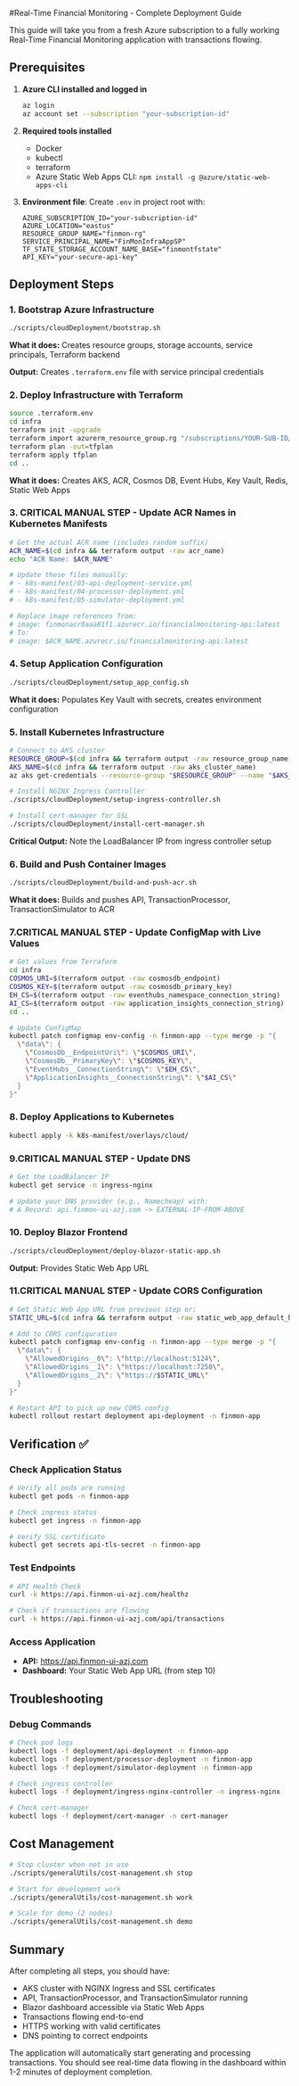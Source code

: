 #Real-Time Financial Monitoring - Complete Deployment Guide

This guide will take you from a fresh Azure subscription to a fully working Real-Time Financial Monitoring application with transactions flowing.

## Prerequisites

1. **Azure CLI installed and logged in**
   ```bash
   az login
   az account set --subscription "your-subscription-id"
   ```

2. **Required tools installed**
   - Docker
   - kubectl
   - terraform
   - Azure Static Web Apps CLI: `npm install -g @azure/static-web-apps-cli`

3. **Environment file**: Create `.env` in project root with:
   ```
   AZURE_SUBSCRIPTION_ID="your-subscription-id"
   AZURE_LOCATION="eastus"
   RESOURCE_GROUP_NAME="finmon-rg"
   SERVICE_PRINCIPAL_NAME="FinMonInfraAppSP"
   TF_STATE_STORAGE_ACCOUNT_NAME_BASE="finmontfstate"
   API_KEY="your-secure-api-key"
   ```

## Deployment Steps

### 1. Bootstrap Azure Infrastructure
```bash
./scripts/cloudDeployment/bootstrap.sh
```
**What it does:** Creates resource groups, storage accounts, service principals, Terraform backend

**Output:** Creates `.terraform.env` file with service principal credentials

### 2. Deploy Infrastructure with Terraform
```bash
source .terraform.env
cd infra
terraform init -upgrade
terraform import azurerm_resource_group.rg "/subscriptions/YOUR-SUB-ID/resourceGroups/finmon-rg"
terraform plan -out=tfplan
terraform apply tfplan
cd ..
```
**What it does:** Creates AKS, ACR, Cosmos DB, Event Hubs, Key Vault, Redis, Static Web Apps

### 3. **CRITICAL MANUAL STEP** - Update ACR Names in Kubernetes Manifests
```bash
# Get the actual ACR name (includes random suffix)
ACR_NAME=$(cd infra && terraform output -raw acr_name)
echo "ACR Name: $ACR_NAME"

# Update these files manually:
# - k8s-manifest/03-api-deployment-service.yml
# - k8s-manifest/04-processor-deployment.yml
# - k8s-manifest/05-simulator-deployment.yml

# Replace image references from:
# image: finmonacr0aaa81f1.azurecr.io/financialmonitoring-api:latest
# To:
# image: $ACR_NAME.azurecr.io/financialmonitoring-api:latest
```

### 4. Setup Application Configuration
```bash
./scripts/cloudDeployment/setup_app_config.sh
```
**What it does:** Populates Key Vault with secrets, creates environment configuration

### 5. Install Kubernetes Infrastructure
```bash
# Connect to AKS cluster
RESOURCE_GROUP=$(cd infra && terraform output -raw resource_group_name)
AKS_NAME=$(cd infra && terraform output -raw aks_cluster_name)
az aks get-credentials --resource-group "$RESOURCE_GROUP" --name "$AKS_NAME" --overwrite-existing

# Install NGINX Ingress Controller
./scripts/cloudDeployment/setup-ingress-controller.sh

# Install cert-manager for SSL
./scripts/cloudDeployment/install-cert-manager.sh
```
**Critical Output:** Note the LoadBalancer IP from ingress controller setup

### 6. Build and Push Container Images
```bash
./scripts/cloudDeployment/build-and-push-acr.sh
```
**What it does:** Builds and pushes API, TransactionProcessor, TransactionSimulator to ACR

### 7.**CRITICAL MANUAL STEP** - Update ConfigMap with Live Values
```bash
# Get values from Terraform
cd infra
COSMOS_URI=$(terraform output -raw cosmosdb_endpoint)
COSMOS_KEY=$(terraform output -raw cosmosdb_primary_key)
EH_CS=$(terraform output -raw eventhubs_namespace_connection_string)
AI_CS=$(terraform output -raw application_insights_connection_string)
cd ..

# Update ConfigMap
kubectl patch configmap env-config -n finmon-app --type merge -p "{
  \"data\": {
    \"CosmosDb__EndpointUri\": \"$COSMOS_URI\",
    \"CosmosDb__PrimaryKey\": \"$COSMOS_KEY\",
    \"EventHubs__ConnectionString\": \"$EH_CS\",
    \"ApplicationInsights__ConnectionString\": \"$AI_CS\"
  }
}"
```

### 8. Deploy Applications to Kubernetes
```bash
kubectl apply -k k8s-manifest/overlays/cloud/
```

### 9.**CRITICAL MANUAL STEP** - Update DNS
```bash
# Get the LoadBalancer IP
kubectl get service -n ingress-nginx

# Update your DNS provider (e.g., Namecheap) with:
# A Record: api.finmon-ui-azj.com -> EXTERNAL-IP-FROM-ABOVE
```

### 10. Deploy Blazor Frontend
```bash
./scripts/cloudDeployment/deploy-blazor-static-app.sh
```
**Output:** Provides Static Web App URL

### 11.**CRITICAL MANUAL STEP** - Update CORS Configuration
```bash
# Get Static Web App URL from previous step or:
STATIC_URL=$(cd infra && terraform output -raw static_web_app_default_hostname)

# Add to CORS configuration
kubectl patch configmap env-config -n finmon-app --type merge -p "{
  \"data\": {
    \"AllowedOrigins__0\": \"http://localhost:5124\",
    \"AllowedOrigins__1\": \"https://localhost:7258\",
    \"AllowedOrigins__2\": \"https://$STATIC_URL\"
  }
}"

# Restart API to pick up new CORS config
kubectl rollout restart deployment api-deployment -n finmon-app
```

## Verification ✅

### Check Application Status
```bash
# Verify all pods are running
kubectl get pods -n finmon-app

# Check ingress status
kubectl get ingress -n finmon-app

# Verify SSL certificate
kubectl get secrets api-tls-secret -n finmon-app
```

### Test Endpoints
```bash
# API Health Check
curl -k https://api.finmon-ui-azj.com/healthz

# Check if transactions are flowing
curl -k https://api.finmon-ui-azj.com/api/transactions
```

### Access Application
- **API:** https://api.finmon-ui-azj.com
- **Dashboard:** Your Static Web App URL (from step 10)

## Troubleshooting

### Debug Commands
```bash
# Check pod logs
kubectl logs -f deployment/api-deployment -n finmon-app
kubectl logs -f deployment/processor-deployment -n finmon-app
kubectl logs -f deployment/simulator-deployment -n finmon-app

# Check ingress controller
kubectl logs -f deployment/ingress-nginx-controller -n ingress-nginx

# Check cert-manager
kubectl logs -f deployment/cert-manager -n cert-manager
```

## Cost Management

```bash
# Stop cluster when not in use
./scripts/generalUtils/cost-management.sh stop

# Start for development work
./scripts/generalUtils/cost-management.sh work

# Scale for demo (2 nodes)
./scripts/generalUtils/cost-management.sh demo
```

## Summary

After completing all steps, you should have:
- AKS cluster with NGINX Ingress and SSL certificates
- API, TransactionProcessor, and TransactionSimulator running
- Blazor dashboard accessible via Static Web Apps
- Transactions flowing end-to-end
- HTTPS working with valid certificates
- DNS pointing to correct endpoints

The application will automatically start generating and processing transactions. You should see real-time data flowing in the dashboard within 1-2 minutes of deployment completion.
